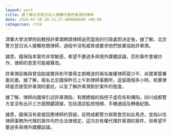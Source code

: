 ```yaml
---
layout: post
title: 據了解北京警方派人接觸代表許章潤的律師
date: 2020-07-30 20:33:27.000000000 +08:00
categories: rthk
---
```


清華大學法學院前教授許章潤聘請律師追究當局的行政處罰決定後，據了解，北京警方翌日派人接觸有關律師，過程中沒有威脅或要求他們放棄協助許章潤。

據悉，國保指本案件非常敏感，希望不要過多與境外媒體談論，否則事件會被炒作，律師的意思可能被篡改。

許章潤前晚與曾協助諾爾貝和平獎得主劉曉波的兩名維權律師莫少平、尚寶軍簽署委託書。據了解，兩名北京國保昨日上午到律師事務所，逗留兩個多小時，核實律師是否接受許章潤的委託，以及了解許章潤對於案件的態度。

據了解，律師向國保引述許章潤指，有關嫖娼的指控子虛烏有和構陷，四川成都警方並沒有出示三方面關鍵證據，包括酒店監控視頻、手機通話及轉帳紀錄。

據悉，國保沒有直接回應律師的質疑，反問成都警方辦案會否如此馬虎，並指以往律師事務所代理的案件均符合法律規定，這次亦有權代理許章潤的案件，但希望不要過多與境外媒體談論。
